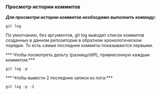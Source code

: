 ### Просмотр истории коммитов

***Для просмотри истории коммитов необходимо выполнить команду:***
```
git log
```
По умолчанию, без аргументов, git log выводит список коммитов созданных в данном репозитории в обратном хронологическом порядке. То есть самые последние коммиты показываются первыми. 

*** Чтобы посмотреть дельту (разницу/diff), привнесенную каждым коммитом:***
```
git log -p
```

*** Чтобы вывести 2 последние записи из лога:***
```
git log -p -2
```
